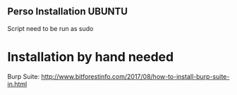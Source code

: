 ## Perso Installation UBUNTU

Script need to be run as sudo 

# Installation by hand needed 

Burp Suite:
	http://www.bitforestinfo.com/2017/08/how-to-install-burp-suite-in.html